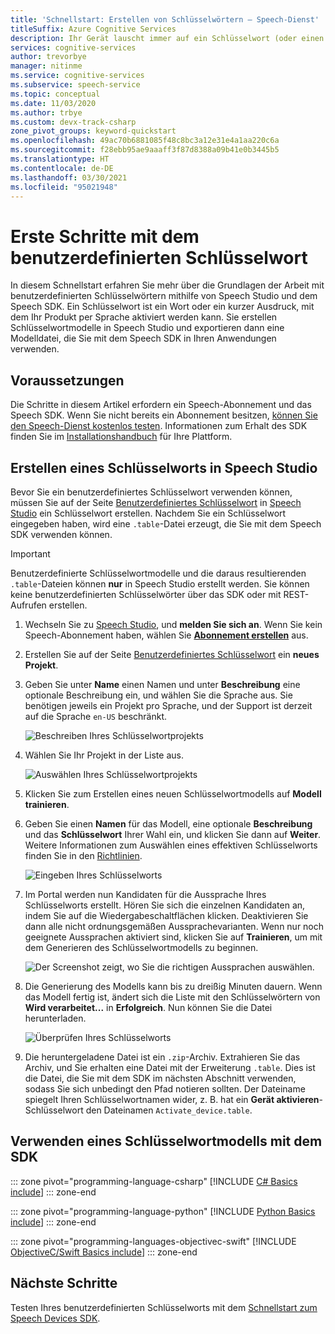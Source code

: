```yaml
---
title: 'Schnellstart: Erstellen von Schlüsselwörtern – Speech-Dienst'
titleSuffix: Azure Cognitive Services
description: Ihr Gerät lauscht immer auf ein Schlüsselwort (oder einen Ausdruck). Wenn der Benutzer das Schlüsselwort nennt, sendet das Gerät sämtliche nachfolgende Audioaufnahmen an die Cloud, bis der Benutzer aufhört zu sprechen. Durch das Anpassen Ihres Schlüsselworts können Sie Ihr Gerät auf effektive Weise differenzieren und Ihr Branding stärken.
services: cognitive-services
author: trevorbye
manager: nitinme
ms.service: cognitive-services
ms.subservice: speech-service
ms.topic: conceptual
ms.date: 11/03/2020
ms.author: trbye
ms.custom: devx-track-csharp
zone_pivot_groups: keyword-quickstart
ms.openlocfilehash: 49ac70b6881085f48c8bc3a12e31e4a1aa220c6a
ms.sourcegitcommit: f28ebb95ae9aaaff3f87d8388a09b41e0b3445b5
ms.translationtype: HT
ms.contentlocale: de-DE
ms.lasthandoff: 03/30/2021
ms.locfileid: "95021948"
---
```

# <a name="get-started-with-custom-keyword"></a>Erste Schritte mit dem benutzerdefinierten Schlüsselwort

In diesem Schnellstart erfahren Sie mehr über die Grundlagen der Arbeit mit benutzerdefinierten Schlüsselwörtern mithilfe von Speech Studio und dem Speech SDK. Ein Schlüsselwort ist ein Wort oder ein kurzer Ausdruck, mit dem Ihr Produkt per Sprache aktiviert werden kann. Sie erstellen Schlüsselwortmodelle in Speech Studio und exportieren dann eine Modelldatei, die Sie mit dem Speech SDK in Ihren Anwendungen verwenden.

## <a name="prerequisites"></a>Voraussetzungen

Die Schritte in diesem Artikel erfordern ein Speech-Abonnement und das Speech SDK. Wenn Sie nicht bereits ein Abonnement besitzen, [können Sie den Speech-Dienst kostenlos testen](overview.md#try-the-speech-service-for-free). Informationen zum Erhalt des SDK finden Sie im [Installationshandbuch](quickstarts/setup-platform.md) für Ihre Plattform.

## <a name="create-a-keyword-in-speech-studio"></a>Erstellen eines Schlüsselworts in Speech Studio

Bevor Sie ein benutzerdefiniertes Schlüsselwort verwenden können, müssen Sie auf der Seite [Benutzerdefiniertes Schlüsselwort](https://aka.ms/sdsdk-wakewordportal) in [Speech Studio](https://aka.ms/sdsdk-speechportal) ein Schlüsselwort erstellen. Nachdem Sie ein Schlüsselwort eingegeben haben, wird eine `.table`-Datei erzeugt, die Sie mit dem Speech SDK verwenden können.

> [!IMPORTANT]
> Benutzerdefinierte Schlüsselwortmodelle und die daraus resultierenden `.table`-Dateien können **nur** in Speech Studio erstellt werden.
> Sie können keine benutzerdefinierten Schlüsselwörter über das SDK oder mit REST-Aufrufen erstellen.

1. Wechseln Sie zu [Speech Studio](https://aka.ms/sdsdk-speechportal), und **melden Sie sich an**. Wenn Sie kein Speech-Abonnement haben, wählen Sie [**Abonnement erstellen**](https://go.microsoft.com/fwlink/?linkid=2086754) aus.

1. Erstellen Sie auf der Seite [Benutzerdefiniertes Schlüsselwort](https://aka.ms/sdsdk-wakewordportal) ein **neues Projekt**. 

1. Geben Sie unter **Name** einen Namen und unter **Beschreibung** eine optionale Beschreibung ein, und wählen Sie die Sprache aus. Sie benötigen jeweils ein Projekt pro Sprache, und der Support ist derzeit auf die Sprache `en-US` beschränkt.

    ![Beschreiben Ihres Schlüsselwortprojekts](media/custom-keyword/custom-kws-portal-new-project.png)

1. Wählen Sie Ihr Projekt in der Liste aus. 

    ![Auswählen Ihres Schlüsselwortprojekts](media/custom-keyword/custom-kws-portal-project-list.png)

1. Klicken Sie zum Erstellen eines neuen Schlüsselwortmodells auf **Modell trainieren**.

1. Geben Sie einen **Namen** für das Modell, eine optionale **Beschreibung** und das **Schlüsselwort** Ihrer Wahl ein, und klicken Sie dann auf **Weiter**. Weitere Informationen zum Auswählen eines effektiven Schlüsselworts finden Sie in den [Richtlinien](./custom-keyword-overview.md#choose-an-effective-keyword).

    ![Eingeben Ihres Schlüsselworts](media/custom-keyword/custom-kws-portal-new-model.png)

1. Im Portal werden nun Kandidaten für die Aussprache Ihres Schlüsselworts erstellt. Hören Sie sich die einzelnen Kandidaten an, indem Sie auf die Wiedergabeschaltflächen klicken. Deaktivieren Sie dann alle nicht ordnungsgemäßen Aussprachevarianten. Wenn nur noch geeignete Aussprachen aktiviert sind, klicken Sie auf **Trainieren**, um mit dem Generieren des Schlüsselwortmodells zu beginnen. 

    ![Der Screenshot zeigt, wo Sie die richtigen Aussprachen auswählen.](media/custom-keyword/custom-kws-portal-choose-prons.png)

1. Die Generierung des Modells kann bis zu dreißig Minuten dauern. Wenn das Modell fertig ist, ändert sich die Liste mit den Schlüsselwörtern von **Wird verarbeitet...** in **Erfolgreich**. Nun können Sie die Datei herunterladen.

    ![Überprüfen Ihres Schlüsselworts](media/custom-keyword/custom-kws-portal-download-model.png)

1. Die heruntergeladene Datei ist ein `.zip`-Archiv. Extrahieren Sie das Archiv, und Sie erhalten eine Datei mit der Erweiterung `.table`. Dies ist die Datei, die Sie mit dem SDK im nächsten Abschnitt verwenden, sodass Sie sich unbedingt den Pfad notieren sollten. Der Dateiname spiegelt Ihren Schlüsselwortnamen wider, z. B. hat ein **Gerät aktivieren**-Schlüsselwort den Dateinamen `Activate_device.table`.

## <a name="use-a-keyword-model-with-the-sdk"></a>Verwenden eines Schlüsselwortmodells mit dem SDK

::: zone pivot="programming-language-csharp"
[!INCLUDE [C# Basics include](includes/how-to/keyword-recognition/keyword-basics-csharp.md)]
::: zone-end

::: zone pivot="programming-language-python"
[!INCLUDE [Python Basics include](includes/how-to/keyword-recognition/keyword-basics-python.md)]
::: zone-end

::: zone pivot="programming-languages-objectivec-swift"
[!INCLUDE [ObjectiveC/Swift Basics include](includes/how-to/keyword-recognition/keyword-basics-objc.md)]
::: zone-end

## <a name="next-steps"></a>Nächste Schritte

Testen Ihres benutzerdefinierten Schlüsselworts mit dem [Schnellstart zum Speech Devices SDK](./speech-devices-sdk-quickstart.md?pivots=platform-android).